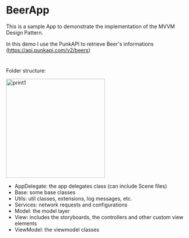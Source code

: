 # BeerApp

This is a sample App to demonstrate the implementation of the MVVM Design Pattern.

In this demo I use the PunkAPI to retrieve Beer's informations (https://api.punkapi.com/v2/beers)

#

Folder structure:

<img width="271" alt="print1" src="https://user-images.githubusercontent.com/97108101/154108557-42dbb02a-4e67-4ee3-a4cf-6ab8f245d93e.png">

- AppDelegate: the app delegates class (can include Scene files)
- Base: some base classes 
- Utils: util classes, extensions, log messages, etc.
- Services: network requests and configurations
- Model: the model layer
- View: includes the storyboards, the controllers and other custom view elements
- ViewModel: the viewmodel classes
